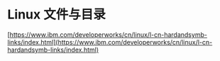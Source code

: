 # Linux 文件与目录


[https://www.ibm.com/developerworks/cn/linux/l-cn-hardandsymb-links/index.html](https://www.ibm.com/developerworks/cn/linux/l-cn-hardandsymb-links/index.html)
<!--stackedit_data:
eyJoaXN0b3J5IjpbMzk2MjI2NzQ4XX0=
-->